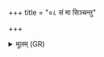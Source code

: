 +++
title = "०८ सं मा सिञ्चन्तु"

+++
<details><summary>मूलम् (GR)</summary>

सं मा सिञ्चन्तु मरुत इत्य् एका ॥
</details>